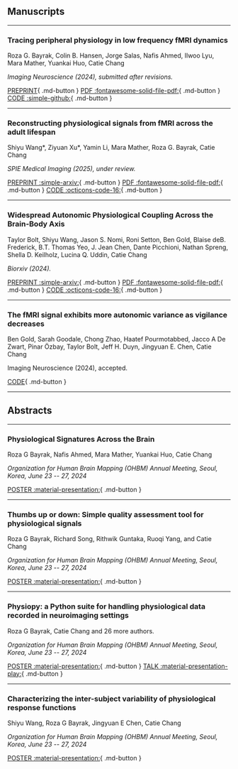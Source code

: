 ## Manuscripts

---

<h3>Tracing peripheral physiology in low frequency fMRI dynamics</h3>

<p>Roza G. Bayrak, Colin B. Hansen, Jorge Salas, Nafis Ahmed, Ilwoo Lyu, Mara Mather, Yuankai Huo, Catie Chang</p>

*Imaging Neuroscience (2024), submitted after revisions.*

[PREPRINT](https://doi.org/10.31219/osf.io/fj4gq){ .md-button } 
[PDF :fontawesome-solid-file-pdf:](https://osf.io/fj4gq/download){ .md-button } 
[CODE :simple-github:](https://www.github.com/neurdylab/deep-physio-recon){ .md-button } 

---

<h3>Reconstructing physiological signals from fMRI across the adult lifespan</h3>

<p>Shiyu Wang*, Ziyuan Xu*, Yamin Li, Mara Mather, Roza G. Bayrak, Catie Chang</p>

*SPIE Medical Imaging (2025), under review.*

[PREPRINT :simple-arxiv:](https://arxiv.org/abs/2408.14453){ .md-button } 
[PDF :fontawesome-solid-file-pdf:](https://arxiv.org/pdf/2408.14453){ .md-button } 
[CODE :octicons-code-16:](https://www.github.com/neurdylab/deep-physio-recon-lifespan){ .md-button } 


---

<h3>Widespread Autonomic Physiological Coupling Across the Brain-Body Axis</h3>

<p>Taylor Bolt, Shiyu Wang, Jason S. Nomi, Roni Setton, Ben Gold, Blaise deB. Frederick, B.T. Thomas Yeo, J. Jean Chen, Dante Picchioni, Nathan Spreng, Shella D. Keilholz, Lucina Q. Uddin, Catie Chang</p>

*Biorxiv (2024).*

[PREPRINT :simple-arxiv:](https://www.biorxiv.org/content/10.1101/2023.01.19.524818v3){ .md-button } 
[PDF :fontawesome-solid-file-pdf:](https://www.biorxiv.org/content/10.1101/2023.01.19.524818v3.full.pdf){ .md-button } 
[CODE :octicons-code-16:](https://www.biorxiv.org/content/10.1101/2023.01.19.524818v3.full.pdf){ .md-button } 

---

<h3>The fMRI signal exhibits more autonomic variance as vigilance decreases</h3>

<p>Ben Gold, Sarah Goodale, Chong Zhao, Haatef Pourmotabbed, Jacco A De Zwart, Pinar Özbay, Taylor Bolt, Jeff H. Duyn, Jingyuan E. Chen, Catie Chang</p>

<p>Imaging Neuroscience (2024), accepted.</p>

[CODE](https://osf.io/3a2ut/){ .md-button } 

---

## Abstracts ##

---

<h3>Physiological Signatures Across the Brain</h3>

<p>Roza G Bayrak, Nafis Ahmed, Mara Mather, Yuankai Huo, Catie Chang</a></p>
  
*<p>Organization for Human Brain Mapping (OHBM) Annual Meeting, Seoul, Korea, June 23 -- 27, 2024</p>*

[POSTER :material-presentation:](https://rgbayrak.github.io/assets/pdf/pp_poster.pdf){ .md-button } 


---

<h3>Thumbs up or down: Simple quality assessment tool for physiological signals</h3>

<p>Roza G Bayrak, Richard Song, Rithwik Guntaka, Ruoqi Yang, and Catie Chang</a></p>
  
*<p>Organization for Human Brain Mapping (OHBM) Annual Meeting, Seoul, Korea, June 23 -- 27, 2024</p>*

[POSTER :material-presentation:](https://rgbayrak.github.io/assets/pdf/physioqa_poster.pdf){ .md-button } 


---

<h3>Physiopy: a Python suite for handling physiological data recorded in neuroimaging settings</h3>

<p>Roza G Bayrak, Catie Chang and 26 more authors.</a></p>
  
*<p>Organization for Human Brain Mapping (OHBM) Annual Meeting, Seoul, Korea, June 23 -- 27, 2024</p>*

[POSTER :material-presentation:](https://rgbayrak.github.io/assets/pdf/physiopy_poster.pdf){ .md-button } [TALK :material-presentation-play:](#){ .md-button }

--- 

<h3>Characterizing the inter-subject variability of physiological response functions</h3>

<p>Shiyu Wang, Roza G Bayrak, Jingyuan E Chen, Catie Chang</a></p>
  
*<p>Organization for Human Brain Mapping (OHBM) Annual Meeting, Seoul, Korea, June 23 -- 27, 2024</p>*

[POSTER :material-presentation:](https://github.com/neurdylab/physai/blob/main/docs/assets/posters/OHBM2024_Shiyu.pdf){ .md-button } 